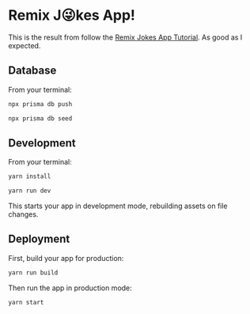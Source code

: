 # Remix J😜kes App!
This is the result from follow the [Remix Jokes App Tutorial](https://remix.run/docs/en/v1/tutorials/jokes#jokes-app-tutorial). As good as I expected.

## Database

From your terminal:

```sh
npx prisma db push
```

```sh
npx prisma db seed
```

## Development

From your terminal:


```sh
yarn install
```

```sh
yarn run dev
```

This starts your app in development mode, rebuilding assets on file changes.



## Deployment

First, build your app for production:

```sh
yarn run build
```

Then run the app in production mode:

```sh
yarn start
```


